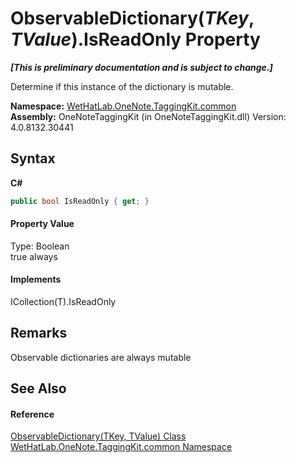# ObservableDictionary(*TKey*, *TValue*).IsReadOnly Property 
 _**\[This is preliminary documentation and is subject to change.\]**_

Determine if this instance of the dictionary is mutable.

**Namespace:**&nbsp;<a href="bcdbab9c-63d1-48a4-6937-af53fb8d9a55.md">WetHatLab.OneNote.TaggingKit.common</a><br />**Assembly:**&nbsp;OneNoteTaggingKit (in OneNoteTaggingKit.dll) Version: 4.0.8132.30441

## Syntax

**C#**<br />
``` C#
public bool IsReadOnly { get; }
```


#### Property Value
Type: Boolean<br />true always

#### Implements
ICollection(T).IsReadOnly<br />

## Remarks
Observable dictionaries are always mutable

## See Also


#### Reference
<a href="b95e4b9e-1bee-ddc0-1db7-61a35069e23a.md">ObservableDictionary(TKey, TValue) Class</a><br /><a href="bcdbab9c-63d1-48a4-6937-af53fb8d9a55.md">WetHatLab.OneNote.TaggingKit.common Namespace</a><br />